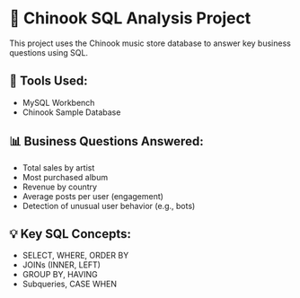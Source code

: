 # 🎵 Chinook SQL Analysis Project

This project uses the Chinook music store database to answer key business questions using SQL.

## 🔧 Tools Used:
- MySQL Workbench
- Chinook Sample Database

## 📊 Business Questions Answered:
- Total sales by artist
- Most purchased album
- Revenue by country
- Average posts per user (engagement)
- Detection of unusual user behavior (e.g., bots)

## 💡 Key SQL Concepts:
- SELECT, WHERE, ORDER BY
- JOINs (INNER, LEFT)
- GROUP BY, HAVING
- Subqueries, CASE WHEN
